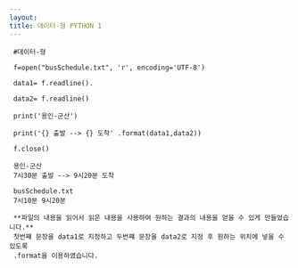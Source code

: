 ```yaml
---
layout: 
title: 데이터-형 PYTHON 1
---
```


     #데이터-형 

     f=open("busSchedule.txt", 'r', encoding='UTF-8')

     data1= f.readline().

     data2= f.readline()
     
     print('용인-군산')
     
     print('{} 출발 --> {} 도착' .format(data1,data2))

     f.close()

     용인-군산
     7시30분 출발 --> 9시20분 도착
     
     busSchedule.txt
     7시10분 9시20분
     
     **파일의 내용을 읽어서 읽은 내용을 사용하여 원하는 결과의 내용을 얻을 수 있게 만들었습니다.**
     첫번쨰 문장을 data1로 지정하고 두번쨰 문장을 data2로 지정 후 원하는 위치에 넣을 수 있도록
     .format을 이용하였습니다.
     
